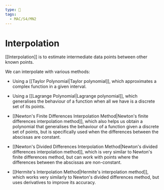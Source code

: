 ```yaml
---
type: 🏫
tags:
  - MAC/S4/MN2
---
```


# Interpolation

[[Interpolation]] is to estimate intermediate data points between other known points.

We can interpolate with various methods:

- Using a [[Taylor Polynomial|Taylor polynomial]], which approximates a complex function in a given interval.

- Using a [[Lagrange Polynomial|Lagrange polynomial]], which generalises the behaviour of a function when all we have is a discrete set of its points.

- [[Newton's Finite Differences Interpolation Method|Newton's finite differences interpolation method]], which also helps us obtain a polynomial that generalises the behaviour of a function given a discrete set of points, but is specifically used when the differences between the abscissas are constant.

- [[Newton's Divided Differences Interpolation Method|Newton's divided differences interpolation method]], which is very similar to Newton's finite differences method, but can work with points where the differences between the abscissas are non-constant.

- [[Hermite's Interpolation Method|Hermite's interpolation method]], which works very similarly to Newton's divided differences method, but uses derivatives to improve its accuracy.
